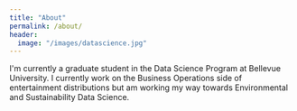 ```yaml
---
title: "About"
permalink: /about/
header:
  image: "/images/datascience.jpg"
---
```


I'm currently a graduate student in the Data Science Program at Bellevue University. I currently work on the Business Operations side of entertainment distributions but am working my way towards Environmental and Sustainability Data Science.


